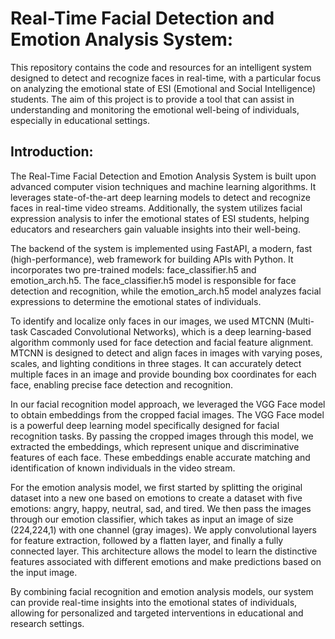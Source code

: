 # Real-Time Facial Detection and Emotion Analysis System:
This repository contains the code and resources for an intelligent system designed to detect and recognize faces in real-time, with a particular focus on analyzing the emotional state of ESI (Emotional and Social Intelligence) students. The aim of this project is to provide a tool that can assist in understanding and monitoring the emotional well-being of individuals, especially in educational settings.


## Introduction:
The Real-Time Facial Detection and Emotion Analysis System is built upon advanced computer vision techniques and machine learning algorithms. It leverages state-of-the-art deep learning models to detect and recognize faces in real-time video streams. Additionally, the system utilizes facial expression analysis to infer the emotional states of ESI students, helping educators and researchers gain valuable insights into their well-being.

The backend of the system is implemented using FastAPI, a modern, fast (high-performance), web framework for building APIs with Python. It incorporates two pre-trained models: face_classifier.h5 and emotion_arch.h5. The face_classifier.h5 model is responsible for face detection and recognition, while the emotion_arch.h5 model analyzes facial expressions to determine the emotional states of individuals.

To identify and localize only faces in our images, we used MTCNN (Multi-task Cascaded Convolutional Networks), which is a deep learning-based algorithm commonly used for face detection and facial feature alignment. MTCNN is designed to detect and align faces in images with varying poses, scales, and lighting conditions in three stages. It can accurately detect multiple faces in an image and provide bounding box coordinates for each face, enabling precise face detection and recognition.

In our facial recognition model approach, we leveraged the VGG Face model to obtain embeddings from the cropped facial images. The VGG Face model is a powerful deep learning model specifically designed for facial recognition tasks. By passing the cropped images through this model, we extracted the embeddings, which represent unique and discriminative features of each face. These embeddings enable accurate matching and identification of known individuals in the video stream.

For the emotion analysis model, we first started by splitting the original dataset into a new one based on emotions to create a dataset with five emotions: angry, happy, neutral, sad, and tired. We then pass the images through our emotion classifier, which takes as input an image of size (224,224,1) with one channel (gray images). We apply convolutional layers for feature extraction, followed by a flatten layer, and finally a fully connected layer. This architecture allows the model to learn the distinctive features associated with different emotions and make predictions based on the input image.

By combining facial recognition and emotion analysis models, our system can provide real-time insights into the emotional states of individuals, allowing for personalized and targeted interventions in educational and research settings.

